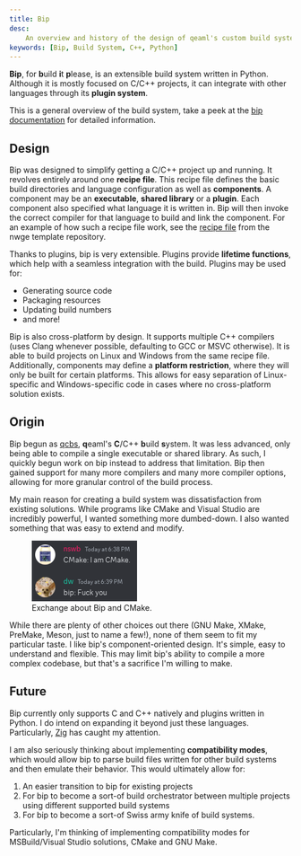 ```yaml
---
title: Bip
desc:
    An overview and history of the design of qeaml's custom build system, bip.
keywords: [Bip, Build System, C++, Python]
---
```


**Bip**, for **b**uild **i**t **p**lease, is an extensible build system written
in Python. Although it is mostly focused on C/C++ projects, it can integrate
with other languages through its **plugin system**.

This is a general overview of the build system, take a peek at the [bip
documentation] for detailed information.

## Design

Bip was designed to simplify getting a C/C++ project up and running. It revolves
entirely around one **recipe file**. This recipe file defines the basic build
directories and language configuration as well as **components**. A component
may be an **executable**, **shared library** or a **plugin**. Each component
also specified what language it is written in. Bip will then invoke the correct
compiler for that language to build and link the component. For an example of
how such a recipe file work, see the [recipe file][nwge-template recipe] from
the nwge template repository.

Thanks to plugins, bip is very extensible. Plugins provide **lifetime
functions**, which help with a seamless integration with the build. Plugins may
be used for:

* Generating source code
* Packaging resources
* Updating build numbers
* and more!

Bip is also cross-platform by design. It supports multiple C++ compilers (uses
Clang whenever possible, defaulting to GCC or MSVC otherwise). It is able to
build projects on Linux and Windows from the same recipe file. Additionally,
components may define a **platform restriction**, where they will only be built
for certain platforms. This allows for easy separation of Linux-specific and
Windows-specific code in cases where no cross-platform solution exists.

## Origin

Bip begun as [qcbs], **q**eaml's **C**/C++ **b**uild **s**ystem. It was less
advanced, only being able to compile a single executable or shared library. As
such, I quickly begun work on bip instead to address that limitation. Bip then
gained support for many more compilers and many more compiler options, allowing
for more granular control of the build process.

My main reason for creating a build system was dissatisfaction from existing
solutions. While programs like CMake and Visual Studio are incredibly powerful,
I wanted something more dumbed-down. I also wanted something that was easy to
extend and modify.

<figure>
    <img src="/static/Img/bip.png" alt="Discord screenshot" />
    <figcaption>
        Exchange about Bip and CMake.
    </figcaption>
</figure>

While there are plenty of other choices out there (GNU Make, XMake, PreMake,
Meson, just to name a few!), none of them seem to fit my particular taste.
I like bip's component-oriented design. It's simple, easy to understand and
flexible. This may limit bip's ability to compile a more complex codebase, but
that's a sacrifice I'm willing to make.

## Future

Bip currently only supports C and C++ natively and plugins written in Python. I
do intend on expanding it beyond just these languages. Particularly, [Zig] has
caught my attention.

I am also seriously thinking about implementing **compatibility modes**, which
would allow bip to parse build files written for other build systems and then
emulate their behavior. This would ultimately allow for:

1. An easier transition to bip for existing projects
2. For bip to become a sort-of build orchestrator between multiple projects
   using different supported build systems
3. For bip to become a sort-of Swiss army knife of build systems.

Particularly, I'm thinking of implementing compatibility modes for
MSBuild/Visual Studio solutions, CMake and GNU Make.

[bip documentation]:
    https://codeberg.org/q/bip/src/branch/main/doc
[nwge-template recipe]:
    https://github.com/qeaml/nwge-template/blob/main/recipe.toml
[qcbs]: https://github.com/qeaml/bs
[Zig]: https://ziglang.org
